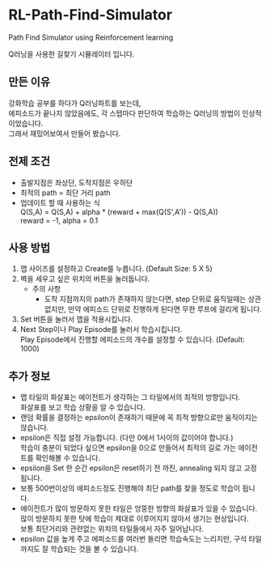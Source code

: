 # RL-Path-Find-Simulator
Path Find Simulator using Reinforcement learning

Q러닝을 사용한 길찾기 시뮬레이터 입니다.

## 만든 이유  
강화학습 공부를 하다가 Q러닝파트를 보는데,  
에피소드가 끝나지 않았음에도, 각 스텝마다 판단하여 학습하는 Q러닝의 방법이 인상적이었습니다.  
그래서 재밌어보여서 만들어 봤습니다.
## 전제 조건
- 출발지점은 좌상단, 도착지점은 우하단 
- 최적의 path = 최단 거리 path 
- 업데이트 할 때 사용하는 식  
Q(S,A) = Q(S,A) + alpha * (reward + max(Q(S',A')) - Q(S,A))  
reward = -1, alpha = 0.1
## 사용 방법
1. 맵 사이즈를 설정하고 Create를 누릅니다. (Default Size: 5 X 5)  
2. 벽을 세우고 싶은 위치의 버튼을 눌러둡니다.  
    - 주의 사항
        - 도착 지점까지의 path가 존재하지 않는다면, step 단위로 움직일때는 상관없지만, 만약 에피소드 단위로 진행하게 된다면 무한 루프에 걸리게 됩니다.  
3. Set 버튼을 눌러서 맵을 적용시킵니다.  
4. Next Step이나 Play Episode를 눌러서 학습시킵니다.  
Play Episode에서 진행할 에피소드의 개수를 설정할 수 있습니다. (Default: 1000)  

## 추가 정보

- 맵 타일의 화살표는 에이전트가 생각하는 그 타일에서의 최적의 방향입니다.  
화살표를 보고 학습 상황을 알 수 있습니다.  
- 랜덤 확률을 결정하는 epsilon이 존재하기 때문에 꼭 최적 방향으로만 움직이지는 않습니다.  
- epsilon은 직접 설정 가능합니다.  (다만 0에서 1사이의 값이어야 합니다.)  
학습이 충분이 되었다 싶으면 epsilon을 0으로 만들어서 최적의 길로 가는 에이전트를 확인해볼 수 있습니다.  
- epsilon을 Set 한 순간 epsilon은 reset하기 전 까진, annealing 되지 않고 고정됩니다.  
- 보통 500번이상의 에피소드정도 진행해야 최단 path를 찾을 정도로 학습이 됩니다.  
- 에이전트가 많이 방문하지 못한 타일은 엉뚱한 방향의 화살표가 있을 수 있습니다.  
많이 방문하지 못한 탓에 학습이 제대로 이루어지지 않아서 생기는 현상입니다.  
보통 최단거리와 관련없는 위치의 타일들에서 자주 일어납니다.  
- epsilon 값을 높게 주고 에피소드를 여러번 돌리면 학습속도는 느리지만, 구석 타일 까지도 잘 학습되는 것을 볼 수 있습니다.